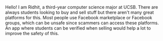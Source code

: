 Hello! I am Ridhit, a third-year computer science major at UCSB. There are always students looking to buy and sell stuff but there aren't many great platforms for this. Most people use Facebook marketplace or Facebook groups, which can be unsafe since scammers can access these platforms. An app where students can be verified when selling would help a lot to improve the safety of this.
